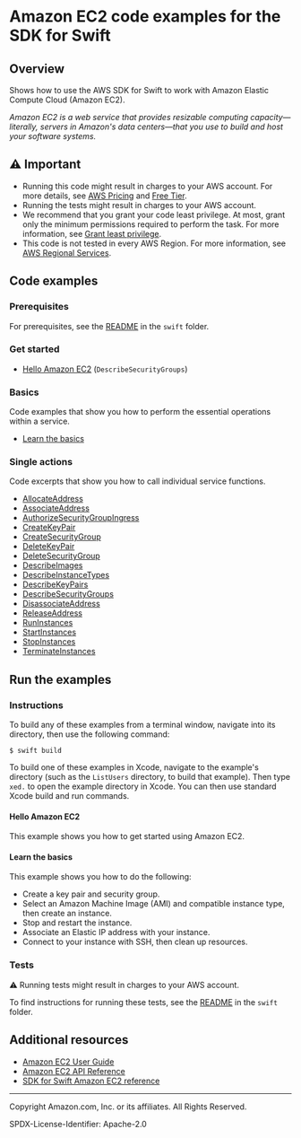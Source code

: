 # Amazon EC2 code examples for the SDK for Swift

## Overview

Shows how to use the AWS SDK for Swift to work with Amazon Elastic Compute Cloud (Amazon EC2).

<!--custom.overview.start-->
<!--custom.overview.end-->

_Amazon EC2 is a web service that provides resizable computing capacity—literally, servers in Amazon's data centers—that you use to build and host your software systems._

## ⚠ Important

* Running this code might result in charges to your AWS account. For more details, see [AWS Pricing](https://aws.amazon.com/pricing/) and [Free Tier](https://aws.amazon.com/free/).
* Running the tests might result in charges to your AWS account.
* We recommend that you grant your code least privilege. At most, grant only the minimum permissions required to perform the task. For more information, see [Grant least privilege](https://docs.aws.amazon.com/IAM/latest/UserGuide/best-practices.html#grant-least-privilege).
* This code is not tested in every AWS Region. For more information, see [AWS Regional Services](https://aws.amazon.com/about-aws/global-infrastructure/regional-product-services).

<!--custom.important.start-->
<!--custom.important.end-->

## Code examples

### Prerequisites

For prerequisites, see the [README](../../README.md#Prerequisites) in the `swift` folder.


<!--custom.prerequisites.start-->
<!--custom.prerequisites.end-->

### Get started

- [Hello Amazon EC2](hello/Package.swift#L8) (`DescribeSecurityGroups`)


### Basics

Code examples that show you how to perform the essential operations within a service.

- [Learn the basics](scenario/Package.swift)


### Single actions

Code excerpts that show you how to call individual service functions.

- [AllocateAddress](scenario/Sources/entry.swift#L1019)
- [AssociateAddress](scenario/Sources/entry.swift#L1043)
- [AuthorizeSecurityGroupIngress](scenario/Sources/entry.swift#L932)
- [CreateKeyPair](scenario/Sources/entry.swift#L410)
- [CreateSecurityGroup](scenario/Sources/entry.swift#L907)
- [DeleteKeyPair](scenario/Sources/entry.swift#L473)
- [DeleteSecurityGroup](scenario/Sources/entry.swift#L997)
- [DescribeImages](scenario/Sources/entry.swift#L813)
- [DescribeInstanceTypes](scenario/Sources/entry.swift#L541)
- [DescribeKeyPairs](scenario/Sources/entry.swift#L450)
- [DescribeSecurityGroups](hello/Sources/entry.swift#L44)
- [DisassociateAddress](scenario/Sources/entry.swift#L1069)
- [ReleaseAddress](scenario/Sources/entry.swift#L1086)
- [RunInstances](scenario/Sources/entry.swift#L849)
- [StartInstances](scenario/Sources/entry.swift#L715)
- [StopInstances](scenario/Sources/entry.swift#L665)
- [TerminateInstances](scenario/Sources/entry.swift#L764)


<!--custom.examples.start-->
<!--custom.examples.end-->

## Run the examples

### Instructions

To build any of these examples from a terminal window, navigate into its
directory, then use the following command:

```
$ swift build
```

To build one of these examples in Xcode, navigate to the example's directory
(such as the `ListUsers` directory, to build that example). Then type `xed.`
to open the example directory in Xcode. You can then use standard Xcode build
and run commands.

<!--custom.instructions.start-->
<!--custom.instructions.end-->

#### Hello Amazon EC2

This example shows you how to get started using Amazon EC2.


#### Learn the basics

This example shows you how to do the following:

- Create a key pair and security group.
- Select an Amazon Machine Image (AMI) and compatible instance type, then create an instance.
- Stop and restart the instance.
- Associate an Elastic IP address with your instance.
- Connect to your instance with SSH, then clean up resources.

<!--custom.basic_prereqs.ec2_Scenario_GetStartedInstances.start-->
<!--custom.basic_prereqs.ec2_Scenario_GetStartedInstances.end-->


<!--custom.basics.ec2_Scenario_GetStartedInstances.start-->
<!--custom.basics.ec2_Scenario_GetStartedInstances.end-->


### Tests

⚠ Running tests might result in charges to your AWS account.


To find instructions for running these tests, see the [README](../../README.md#Tests)
in the `swift` folder.



<!--custom.tests.start-->
<!--custom.tests.end-->

## Additional resources

- [Amazon EC2 User Guide](https://docs.aws.amazon.com/AWSEC2/latest/UserGuide/concepts.html)
- [Amazon EC2 API Reference](https://docs.aws.amazon.com/AWSEC2/latest/APIReference/Welcome.html)
- [SDK for Swift Amazon EC2 reference](https://sdk.amazonaws.com/swift/api/awsec2/latest/documentation/awsec2)

<!--custom.resources.start-->
<!--custom.resources.end-->

---

Copyright Amazon.com, Inc. or its affiliates. All Rights Reserved.

SPDX-License-Identifier: Apache-2.0
